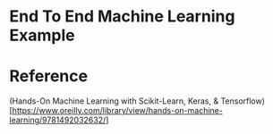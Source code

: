 # End To End Machine Learning Example

















# Reference

(Hands-On Machine Learning with Scikit-Learn, Keras, & Tensorflow)[https://www.oreilly.com/library/view/hands-on-machine-learning/9781492032632/]

